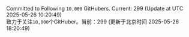 Committed to Following `10,000` GitHubers. Current: <!-- FOLLOWING_COUNT -->299<!-- FOLLOWING_COUNT --> (Update at UTC <!-- LAST_UPDATED -->2025-05-26 10:20:49<!-- LAST_UPDATED -->)<br>
致力于关注`10,000`个GitHuber。当前：<!-- FOLLOWING_COUNT -->299<!-- FOLLOWING_COUNT --> (更新于北京时间 <!-- LAST_UPDATED_CST -->2025-05-26 18:20:49<!-- LAST_UPDATED_CST -->)
